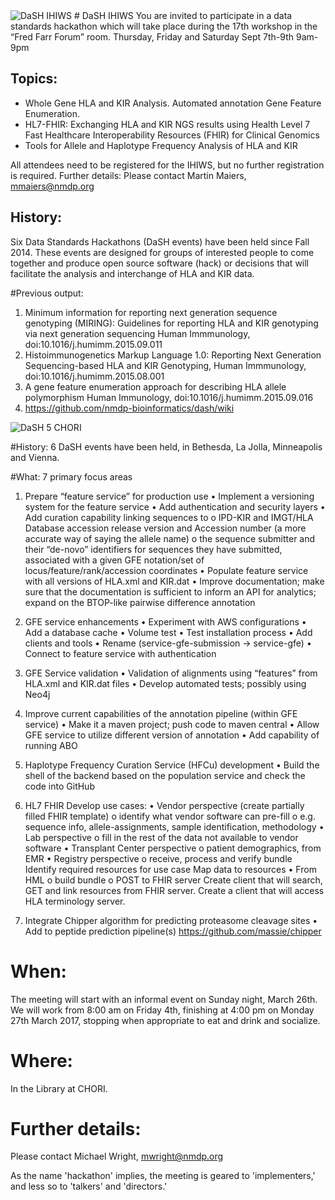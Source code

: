 <img src="https://raw.githubusercontent.com/nmdp-bioinformatics/dash/master/dashihiws.png" alt="DaSH IHIWS" />
# DaSH IHIWS
You are invited to participate in a data standards hackathon which will take place during the 17th workshop in the “Fred Farr Forum” room.  Thursday, Friday and Saturday Sept 7th-9th 9am-9pm

## Topics:
* Whole Gene HLA and KIR Analysis.  Automated annotation Gene Feature Enumeration.
* HL7-FHIR: Exchanging HLA and KIR NGS results using Health Level 7 Fast Healthcare Interoperability Resources (FHIR) for Clinical Genomics
* Tools for Allele and Haplotype Frequency Analysis of HLA and KIR

All attendees need to be registered for the IHIWS, but no further registration is required. 
Further details:  Please contact Martin Maiers, mmaiers@nmdp.org


## History:
Six Data Standards Hackathons (DaSH events) have been held since Fall 2014. These events are designed for groups of interested people to come together and produce open source software (hack) or decisions that will facilitate the analysis and interchange of HLA and KIR data. 

#Previous output:
1.	Minimum information for reporting next generation sequence genotyping (MIRING): Guidelines for reporting HLA and KIR genotyping via next generation sequencing 
Human Immmunology, doi:10.1016/j.humimm.2015.09.011 
2.	Histoimmunogenetics Markup Language 1.0: Reporting Next Generation Sequencing-based HLA and KIR Genotyping, 
Human Immmunology, doi:10.1016/j.humimm.2015.08.001 
3.	A gene feature enumeration approach for describing HLA allele polymorphism 
Human Immunology, doi:10.1016/j.humimm.2015.09.016
4.	https://github.com/nmdp-bioinformatics/dash/wiki 






<img src="https://cloud.githubusercontent.com/assets/8644904/24367035/c3233d14-12e0-11e7-8251-6fcf81a64e56.png" alt="DaSH 5 CHORI" />

#History:
6 DaSH events have been held, in Bethesda, La Jolla, Minneapolis and Vienna.<br />


#What:
7 primary focus areas

1.	Prepare “feature service” for production use
•	Implement a versioning system for the feature service
•	Add authentication and security layers
•	Add curation capability linking sequences to 
o	IPD-KIR and IMGT/HLA Database accession release version and Accession number (a more accurate way of saying the allele name) 
o	the sequence submitter and their “de-novo” identifiers for sequences they have submitted, associated with a given GFE notation/set of locus/feature/rank/accession coordinates
•	Populate feature service with all versions of HLA.xml and KIR.dat
•	Improve documentation; make sure that the documentation is sufficient to inform an API for analytics; expand on the BTOP-like pairwise difference annotation

2.	GFE service enhancements 
•	Experiment with AWS configurations
•	Add a database cache
•	Volume test
•	Test installation process
•	Add clients and tools
•	Rename (service-gfe-submission -> service-gfe)
•	Connect to feature service with authentication

3.	GFE Service validation
•	Validation of alignments using “features” from HLA.xml and KIR.dat files
•	Develop automated tests; possibly using Neo4j

4.	Improve current capabilities of the annotation pipeline (within GFE service)
•	Make it a maven project; push code to maven central
•	Allow GFE service to utilize different version of annotation
•	Add capability of running ABO

5.	Haplotype Frequency Curation Service (HFCu) development
•	Build the shell of the backend based on the population service and check the code into GitHub 

6.	HL7 FHIR
Develop use cases:
•	Vendor perspective (create partially filled FHIR template)
o	identify what vendor software can pre-fill
o	e.g. sequence info, allele-assignments, sample identification, methodology
•	Lab perspective
o	fill in the rest of the data not available to vendor software
•	Transplant Center perspective
o	patient demographics, from EMR
•	Registry perspective
o	receive, process and verify bundle
Identify required resources for use case
Map data to resources
•	From HML
o	build bundle
o	POST to FHIR server
Create client that will search, GET and link resources from FHIR server.
Create a client that will access HLA terminology server.

7.	Integrate Chipper algorithm for predicting proteasome cleavage sites 
•	Add to peptide prediction pipeline(s) https://github.com/massie/chipper

# When: 
The meeting will start with an informal event on Sunday night, March 26th. We will work from 8:00 am on Friday 4th, finishing at 4:00 pm on Monday 27th March 2017, stopping when appropriate to eat and drink and socialize.

# Where:
In the Library at CHORI.

# Further details:
Please contact Michael Wright, mwright@nmdp.org

As the name 'hackathon' implies, the meeting is geared to 'implementers,' and less so to 'talkers' and 'directors.' 
